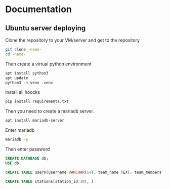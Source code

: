 # Documentation


## Ubuntu server deploying
Clone the repository to your VM/server and get to the repository
```bash
git clone -name-
cd -name-
```

Then create a virtual python environment
```bash
apt install python3
apt update
python3 -m venv .venv
```

Install all hoocks
```bash
pip install requirements.txt
```

Then you need to create a mariadb server.
```bash
apt install mariadb-server
```

Enter mariadb
```bash
mariadb -p
```

Then enter password
```sql
CREATE DATABASE db;
USE db;
```

```sql
CREATE TABLE users(username VARCHAR(64), team_name TEXT, team_members TEXT, stations TEXT, current_station TEXT, team_size INT);
```

```sql
CREATE TABLE stations(station_id:INT, )
```
